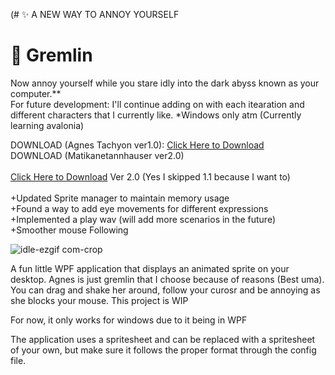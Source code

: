 (# ✨ A NEW WAY TO ANNOY YOURSELF 
# 📄 Gremlin 
Now annoy yourself while you stare idly into the dark abyss known as your computer.**<br>
For future development: I'll continue adding on with each itearation and different characters that I currently like.
*Windows only atm (Currently learning avalonia)

DOWNLOAD (Agnes Tachyon ver1.0): [Click Here to Download](https://github.com/KurtVelasco/Desktop_Gremlin/releases/download/v.1.2/Desktop_Gremlin_Tachyon.zip) <br>
DOWNLOAD (Matikanetannhauser ver2.0) <br><br> [Click Here to Download](https://github.com/KurtVelasco/Desktop_Gremlin/releases/download/v2.0/Release.zip)
Ver 2.0 (Yes I skipped 1.1 because I want to)<br><br>
+Updated Sprite manager to maintain memory usage<br>
+Found a way to add eye movements for different expressions<br>
+Implemented a play wav (will add more scenarios in the future)<br>
+Smoother mouse Following<br>


![idle-ezgif com-crop](https://github.com/user-attachments/assets/97495dc4-1a5c-4e11-ac2f-cbf3c882adfe)

A fun little WPF application that displays an animated sprite on your desktop. Agnes is just gremlin that I choose because of reasons (Best uma).
You can drag and shake her around, follow your curosr and be annoying as she blocks your mouse. This project is WIP 

For now, it only works for windows due to it being in WPF

The application uses a spritesheet and can be replaced with a spritesheet of your own, but make sure it follows the proper format through the config file.
